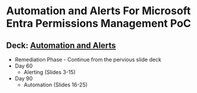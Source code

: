 # Automation and Alerts For Microsoft Entra Permissions Management PoC

## Deck: [Automation and Alerts](./05-MEPM_Automation_and_Alerts.pptx)

- Remediation Phase - Continue from the pervious slide deck
- Day 60
  - Alerting (Slides 3-15)
- Day 90
  - Automation (Slides 16-25)
